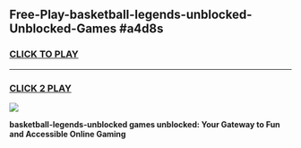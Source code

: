 
## Free-Play-basketball-legends-unblocked-Unblocked-Games #a4d8s
<h3>
<a href="https://news.freeplayer.one?title=basketball-legends-unblocked&ref=8M">CLICK TO PLAY</a></h3>
<hr>

<h3>
<a href="https://news.freeplayer.one?title=basketball-legends-unblocked&ref=8M">CLICK 2 PLAY</a>
  
</h3>

<a href="https://news.freeplayer.one?title=basketball-legends-unblocked&ref=8M"><img src="https://clearcache.store/games.png"></a>


**basketball-legends-unblocked games unblocked: Your Gateway to Fun and Accessible Online Gaming**
